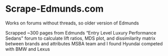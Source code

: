 # Scrape-Edmunds.com
Works on forums without threads, so older version of Edmunds



Scrapped ~300 pages from Edmunds “Entry Level Luxury Performance Sedans" forum to calculate lift ratios, MDS plot, and dissimilarity matrix between brands and attributes
MSBA team and I found Hyundai competed with BMW and Lexus
